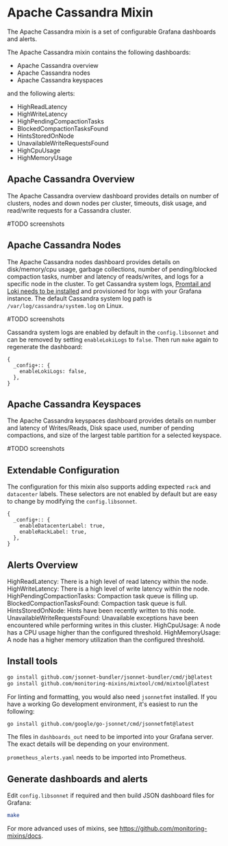 # Apache Cassandra Mixin

The Apache Cassandra mixin is a set of configurable Grafana dashboards and alerts.

The Apache Cassandra mixin contains the following dashboards:

- Apache Cassandra overview
- Apache Cassandra nodes
- Apache Cassandra keyspaces

and the following alerts:

- HighReadLatency
- HighWriteLatency
- HighPendingCompactionTasks
- BlockedCompactionTasksFound
- HintsStoredOnNode
- UnavailableWriteRequestsFound
- HighCpuUsage
- HighMemoryUsage

## Apache Cassandra Overview

The Apache Cassandra overview dashboard provides details on number of clusters, nodes and down nodes per cluster, timeouts, disk usage, and read/write requests for a Cassandra cluster.

#TODO screenshots

## Apache Cassandra Nodes

The Apache Cassandra nodes dashboard provides details on disk/memory/cpu usage, garbage collections, number of pending/blocked compaction tasks, number and latency of reads/writes, and logs for a specific node in the cluster. To get Cassandra system logs, [Promtail and Loki needs to be installed](https://grafana.com/docs/loki/latest/installation/) and provisioned for logs with your Grafana instance. The default Cassandra system log path is `/var/log/cassandra/system.log` on Linux.

#TODO screenshots

Cassandra system logs are enabled by default in the `config.libsonnet` and can be removed by setting `enableLokiLogs` to `false`. Then run `make` again to regenerate the dashboard:

```
{
  _config+:: {
    enableLokiLogs: false,
  },
}
```

## Apache Cassandra Keyspaces

The Apache Cassandra keyspaces dashboard provides details on number and latency of Writes/Reads, Disk space used, number of pending compactions, and size of the largest table partition for a selected keyspace.

#TODO screenshots


## Extendable Configuration

The configuration for this mixin also supports adding expected `rack` and `datacenter` labels. These selectors are not enabled by default but are easy to change by modifying the `config.libsonnet`.

```
{
  _config+:: {
    enableDatacenterLabel: true,
    enableRackLabel: true,
  },
}
```

## Alerts Overview

HighReadLatency: There is a high level of read latency within the node.
HighWriteLatency: There is a high level of write latency within the node.
HighPendingCompactionTasks: Compaction task queue is filling up.
BlockedCompactionTasksFound: Compaction task queue is full.
HintsStoredOnNode: Hints have been recently written to this node.
UnavailableWriteRequestsFound: Unavailable exceptions have been encountered while performing writes in this cluster.
HighCpuUsage: A node has a CPU usage higher than the configured threshold.
HighMemoryUsage: A node has a higher memory utilization than the configured threshold.

## Install tools

```bash
go install github.com/jsonnet-bundler/jsonnet-bundler/cmd/jb@latest
go install github.com/monitoring-mixins/mixtool/cmd/mixtool@latest
```

For linting and formatting, you would also need `jsonnetfmt` installed. If you
have a working Go development environment, it's easiest to run the following:

```bash
go install github.com/google/go-jsonnet/cmd/jsonnetfmt@latest
```

The files in `dashboards_out` need to be imported
into your Grafana server. The exact details will be depending on your environment.

`prometheus_alerts.yaml` needs to be imported into Prometheus.

## Generate dashboards and alerts

Edit `config.libsonnet` if required and then build JSON dashboard files for Grafana:

```bash
make
```

For more advanced uses of mixins, see
https://github.com/monitoring-mixins/docs.
